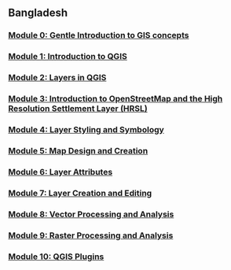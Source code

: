 ## Bangladesh

### [Module 0: Gentle Introduction to GIS concepts](module0/module0.html)
### [Module 1: Introduction to QGIS](module1/module1.html)
### [Module 2: Layers in QGIS](module2/module2.html)
### [Module 3: Introduction to OpenStreetMap and the High Resolution Settlement Layer (HRSL)](module3/module3.html)
### [Module 4: Layer Styling and Symbology](module4/module4.html)
### [Module 5: Map Design and Creation](module5/module5.html)
### [Module 6: Layer Attributes](module6/module6.html)
### [Module 7: Layer Creation and Editing](module7/module7.html)
### [Module 8: Vector Processing and Analysis](module8/module8.html)
### [Module 9: Raster Processing and Analysis](module9/module9.html)
### [Module 10: QGIS Plugins](module10/module10.html)
